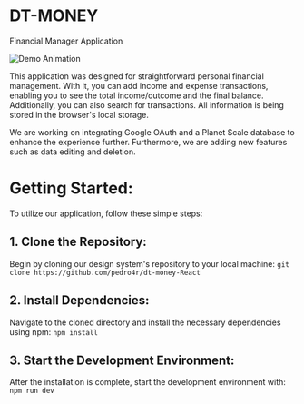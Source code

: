 # DT-MONEY
Financial Manager Application

![Demo Animation](https://raw.githubusercontent.com/pedro4r/jupiter-ui/assets/images/dt-money.jpg)

This application was designed for straightforward personal financial management. With it, you can add income and expense transactions, enabling you to see the total income/outcome and the final balance. Additionally, you can also search for transactions. All information is being stored in the browser's local storage.

We are working on integrating Google OAuth and a Planet Scale database to enhance the experience further. Furthermore, we are adding new features such as data editing and deletion.

<h1>Getting Started:</h1>
To utilize our application, follow these simple steps:

## 1. Clone the Repository:
Begin by cloning our design system's repository to your local machine:
``
git clone https://github.com/pedro4r/dt-money-React
``

## 2. Install Dependencies:
Navigate to the cloned directory and install the necessary dependencies using npm:
``
npm install
``

## 3. Start the Development Environment:
After the installation is complete, start the development environment with:
``
npm run dev
``
